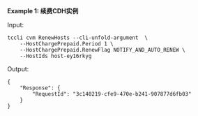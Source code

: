 **Example 1: 续费CDH实例**



Input: 

```
tccli cvm RenewHosts --cli-unfold-argument  \
    --HostChargePrepaid.Period 1 \
    --HostChargePrepaid.RenewFlag NOTIFY_AND_AUTO_RENEW \
    --HostIds host-ey16rkyg
```

Output: 
```
{
    "Response": {
        "RequestId": "3c140219-cfe9-470e-b241-907877d6fb03"
    }
}
```

